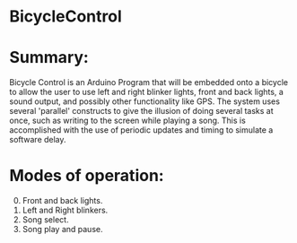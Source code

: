# BicycleControl
# Summary: 
Bicycle Control is an Arduino Program that will be embedded onto a bicycle to allow the user to use left and right blinker lights, front and back lights, a sound output, and possibly other functionality like GPS.
The system uses several 'parallel' constructs to give the illusion of doing several tasks at once, such as writing to the screen while playing a song. This is accomplished with the use of periodic updates and timing to simulate a software delay.
# Modes of operation:
0. Front and back lights.
1. Left and Right blinkers.
2. Song select.
3. Song play and pause.
